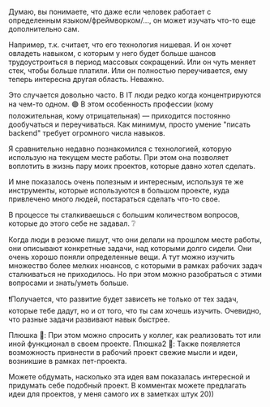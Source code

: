 Думаю, вы понимаете, что даже если человек работает с определенным языком/фреймворком/..., он может изучать что-то еще дополнительно сам.

Например, т.к. считает, что его технология нишевая. И он хочет овладеть навыком, с которым у него будет больше шансов трудоустроиться в период массовых сокращений. Или он чуть меняет стек, чтобы больше платили. Или он полностью переучивается, ему теперь интересна другая область. Неважно.

Это случается довольно часто. В IT люди редко когда концентрируются на чем-то одном. 🟣 В этом особенность профессии (кому положительная, кому отрицательная) — приходится постоянно дообучаться и переучиваться. Как минимум, просто умение "писать backend" требует огромного числа навыков.

Я сравнительно недавно познакомился с технологией, которую использую на текущем месте работы. При этом она позволяет воплотить в жизнь пару моих проектов, которые давно хотел сделать. 

И мне показалось очень полезным и интересным, используя те же инструменты, которые используются в большом проекте, куда привлечено много людей, постараться сделать что-то свое.

В процессе ты сталкиваешься с большим количеством вопросов, которые до этого себе не задавал. ❔

Когда люди в резюме пишут, что они делали на прошлом месте работы, они описывают конкретные задачи, над которыми долго сидели. Они очень хорошо поняли определенные вещи. А тут можно изучить множество более мелких нюансов, с которыми в рамках рабочих задач сталкиваться не приходилось. Но при этом можно разобраться с этими вопросами и знать/уметь больше.

❗️Получается, что развитие будет зависеть не только от тех задач, которые тебе дадут, но и от того, что ты сам хочешь изучить. Очевидно, что разные задачи развивают навык быстрее. 

Плюшка 🥯: При этом можно спросить у коллег, как реализовать тот или иной функционал в своем проекте. Плюшка2 🥯: Также появляется возможность привнести в рабочий проект свежие мысли и идеи, возникшие в рамках пет-проекта.

Можете обдумать, насколько эта идея вам показалась интересной и придумать себе подобный проект. В комментах можете предлагать идеи для проектов, у меня самого их в заметках штук 20))